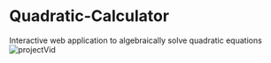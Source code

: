 # Quadratic-Calculator
Interactive web application to algebraically solve quadratic equations
![projectVid](https://github.com/user-attachments/assets/75dbd9c1-c4f2-45ff-9d04-a1661b687768)
